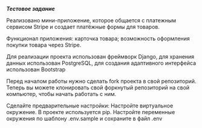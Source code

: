 ***Тестовое задание***

Реализовано мини-приложение, которое общается с платежным сервисом Stripe и создает платёжные формы для товаров. 

Функционал приложения:
карточка товара;
возможность оформления покупки товара через Stripe.

Для реализации проекта использован фреймворк Django, для хранения данных использован PostgreSQL, для создания адаптивного интерфейса использован Bootstrap

Перед началом работы нужно сделать fork проекта в свой репозиторий. Теперь вы можете клонировать свой форкнутый репозиторий на свой компьютер, чтобы начать работать с ним.

Сделайте предварительные настройки: Настройте виртуальное окружение. В проекте используется pip. Настройте переменные окружения по шаблону .env.sample и сохраните в файл .env


